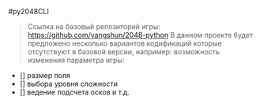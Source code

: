#py2048CLI
> Ссылка на базовый репозиторий игры: https://github.com/yangshun/2048-python
В данном проекте будет предложено несколько вариантов кодификаций которые отсутствуют в базовой версии, например: возможность изменения параметра игры:

- [] размер поля
- [] выбора уровня сложности
- [] ведение подсчета осков и т.д.
